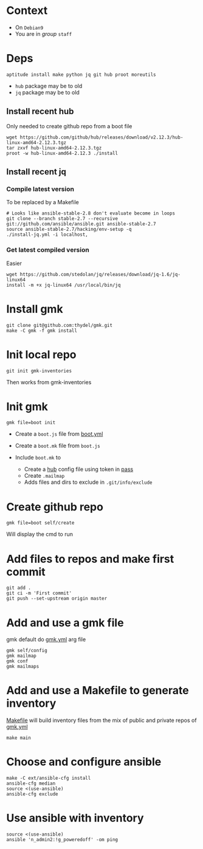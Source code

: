 # Context

- On `Debian9`
- You are in *group* `staff`

# Deps

```
aptitude install make python jq git hub proot moreutils
```

- `hub` package may be to old
- `jq` package may be to old

## Install recent hub

Only needed to create github repo from a boot file

```
wget https://github.com/github/hub/releases/download/v2.12.3/hub-linux-amd64-2.12.3.tgz
tar zxvf hub-linux-amd64-2.12.3.tgz
proot -w hub-linux-amd64-2.12.3 ./install
```

## Install recent jq

### Compile latest version

To be replaced by a Makefile

```
# Looks like ansible-stable-2.8 don't evaluate become in loops
git clone --branch stable-2.7 --recursive git://github.com/ansible/ansible.git ansible-stable-2.7
source ansible-stable-2.7/hacking/env-setup -q
./install-jq.yml -i localhost,
```

### Get latest compiled version

Easier

```
wget https://github.com/stedolan/jq/releases/download/jq-1.6/jq-linux64
install -m +x jq-linux64 /usr/local/bin/jq
```

# Install gmk

```
git clone git@github.com:thydel/gmk.git
make -C gmk -f gmk install
```

# Init local repo

```
git init gmk-inventories
```

Then works from gmk-inventories

# Init gmk

```
gmk file=boot init
```

- Create a `boot.js` file from [boot.yml](boot.yml)
- Create a `boot.mk` file from `boot.js`
- Include `boot.mk` to

  - Create a [hub][] config file using token in [pass][]
  - Create `.mailmap`
  - Adds files and dirs to exclude in `.git/info/exclude`

[hub]: https://github.com/github/hub "github.com repo"
[pass]: https://www.passwordstore.org/ "passwordstore.org"


# Create github repo

```
gmk file=boot self/create
```

Will display the cmd to run

# Add files to repos and make first commit

```
git add .
git ci -m 'First commit'
git push --set-upstream origin master
```

# Add and use a gmk file

gmk default do [gmk.yml](gmk.yml) arg file

```
gmk self/config
gmk mailmap
gmk conf
gmk mailmaps
```

# Add and use a Makefile to generate inventory

[Makefile](Makefile) will build inventory files from the mix of public
and private repos of [gmk.yml](gmk.yml)

```
make main
```

# Choose and configure ansible

```
make -C ext/ansible-cfg install
ansible-cfg median
source <(use-ansible)
ansible-cfg exclude
```

# Use ansible with inventory

```
source <(use-ansible)
ansible 'n_admin2:!g_poweredoff' -om ping
```
